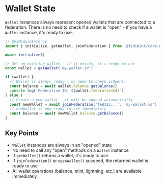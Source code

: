 # Wallet State

`Wallet` instances always represent opened wallets that are connected to a federation. There is no need to check if a wallet is "open" - if you have a `Wallet` instance, it's ready to use.

```ts twoslash
// @esModuleInterop
import { initialize, getWallet, joinFederation } from '@fedimint/core-web'

await initialize()

// Get an existing wallet - if it exists, it's ready to use
const wallet = getWallet('my-wallet-id')

if (wallet) {
  // Wallet is always ready - no need to check isOpen()
  const balance = await wallet.balance.getBalance()
  console.log(`Federation ID: ${wallet.federationId}`)
} else {
  // Create a new wallet - it will be opened automatically
  const newWallet = await joinFederation('fed123...', 'my-wallet-id')
  // newWallet is now ready to use immediately
  const balance = await newWallet.balance.getBalance()
}
```

## Key Points

- `Wallet` instances are always in an "opened" state
- No need to call any "open" methods on a `Wallet` instance
- If `getWallet()` returns a wallet, it's ready to use
- If `joinFederation()` or `openWallet()` succeed, the returned wallet is ready to use
- All wallet operations (balance, mint, lightning, etc.) are available immediately
